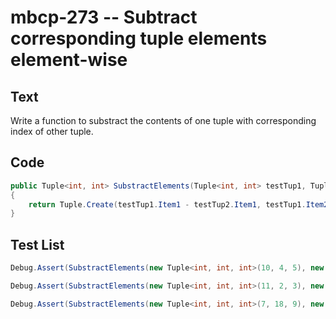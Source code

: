 # mbcp-273 -- Subtract corresponding tuple elements element-wise

## Text

Write a function to substract the contents of one tuple with corresponding index of other tuple.

## Code

```csharp
public Tuple<int, int> SubstractElements(Tuple<int, int> testTup1, Tuple<int, int> testTup2)
{
    return Tuple.Create(testTup1.Item1 - testTup2.Item1, testTup1.Item2 - testTup2.Item2);
}
```

## Test List

```csharp
Debug.Assert(SubstractElements(new Tuple<int, int, int>(10, 4, 5), new Tuple<int, int, int>(2, 5, 18)).Equals(new Tuple<int, int, int>(8, -1, -13)));
```

```csharp
Debug.Assert(SubstractElements(new Tuple<int, int, int>(11, 2, 3), new Tuple<int, int, int>(24, 45, 16)).Equals(new Tuple<int, int, int>(-13, -43, -13)));
```

```csharp
Debug.Assert(SubstractElements(new Tuple<int, int, int>(7, 18, 9), new Tuple<int, int, int>(10, 11, 12)).Equals(new Tuple<int, int, int>(-3, 7, -3)));
```
